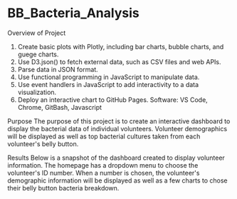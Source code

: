 # BB_Bacteria_Analysis

Overview of Project
1.	Create basic plots with Plotly, including bar charts, bubble charts, and guege charts.
2.	Use D3.json() to fetch external data, such as CSV files and web APIs.
3.	Parse data in JSON format.
4.	Use functional programming in JavaScript to manipulate data.
5.	Use event handlers in JavaScript to add interactivity to a data visualization.
8.	Deploy an interactive chart to GitHub Pages.
Software: VS Code, Chrome, GitBash, Javascript

Purpose
The purpose of this project is to create an interactive dashboard to display the bacterial data of individual volunteers. Volunteer demographics will be displayed as well as top bacterial cultures taken from each volunteer's belly button.

Results
Below is a snapshot of the dashboard created to display volunteer information. The homepage has a dropdown menu to choose the volunteer's ID number. When a number is chosen, the volunteer's demographic information will be displayed as well as a few charts to chose their belly button bacteria breakdown.

